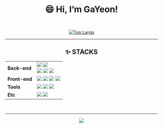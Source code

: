 <div align=center><h1>😄 Hi, I’m GaYeon! </h1><br></div>
 
<div align=center>
 
[![Top Langs](https://github-readme-stats.vercel.app/api/top-langs/?username=gayeon0123&langs_count=8)](https://github.com/gayeon0123/github-readme-stats)
 
<hr>

<div align=center><h2>✨ STACKS</h2></div>

<div align=left>
  <table>
    <tr>
        <td><b>Back-end</td>
        <td>
        <img src="https://img.shields.io/badge/Java-007396?style=for-the-badge&logo=Java&logoColor=white"> 
        <img src="https://img.shields.io/badge/Python-3776AB?style=for-the-badge&logo=Python&logoColor=white">
        <br>
        <img src="https://img.shields.io/badge/spring-6DB33F?style=for-the-badge&logo=spring&logoColor=white"> 
        <img src="https://img.shields.io/badge/Spring Boot-6DB33F?style=for-the-badge&logo=Spring Boot&logoColor=white">
        <img src="https://img.shields.io/badge/JSP-6DB33F?style=for-the-badge&logo=JSP&logoColor=white">
        </td>
    </tr>
    <tr> 
      <td><b>Front-end</td>
      <td>
      <img src="https://img.shields.io/badge/HTML5-E34F26?style=for-the-badge&logo=HTML5&logoColor=white"> 
      <img src="https://img.shields.io/badge/CSS-1572B6?style=for-the-badge&logo=css3&logoColor=white"> 
      <img src="https://img.shields.io/badge/JavaScript-F7DF1E?style=for-the-badge&logo=JavaScript&logoColor=black">
      <img src="https://img.shields.io/badge/react-61DAFB?style=for-the-badge&logo=react&logoColor=black"> 
  <br>
  </td>
<tr>
<td><b>Tools</td>
  <td>
   <img src="https://img.shields.io/badge/Git-F05032?style=for-the-badge&logo=Git&logoColor=white">
   <img src="https://img.shields.io/badge/github-181717?style=flat-square&logo=github&logoColor=white"/>
	  <img src="https://img.shields.io/badge/Notion-333333?style=flat-square&logo=Notion&logoColor=white"/>
  </td>
 <tr>
<td><b>Etc</td>
  <td>
    <img src="https://img.shields.io/badge/Gradle-02303A?style=for-the-badge&logo=Gradle&logoColor=white">
    <img src="https://img.shields.io/badge/Apache Tomcat-F8DC75?style=for-the-badge&logo=Apache Tomcat&logoColor=white">
    <br>
  </td>
</table>
</div>

<br>

<div>
<hr>

<a href="mailto:gimgayeon20@gmail.com">
    <img 
        src="https://img.shields.io/badge/Gmail-d14836?style=flat-square&logo=Gmail&logoColor=white&link=mailto:gimgayeon20@gmail.com"
        style="height : auto; margin-left : 10px; margin-right : 10px;"/>
</a>
</div>

<!--
**gayeon0123/gayeon0123** is a ✨ _special_ ✨ repository because its `README.md` (this file) appears on your GitHub profile.

Here are some ideas to get you started:

- 🔭 I’m currently working on ...
- 🌱 I’m currently learning ...
- 👯 I’m looking to collaborate on ...
- 🤔 I’m looking for help with ...
- 💬 Ask me about ...
- 📫 How to reach me: ...
- 😄 Pronouns: ...
- ⚡ Fun fact: ...
👋
-->
